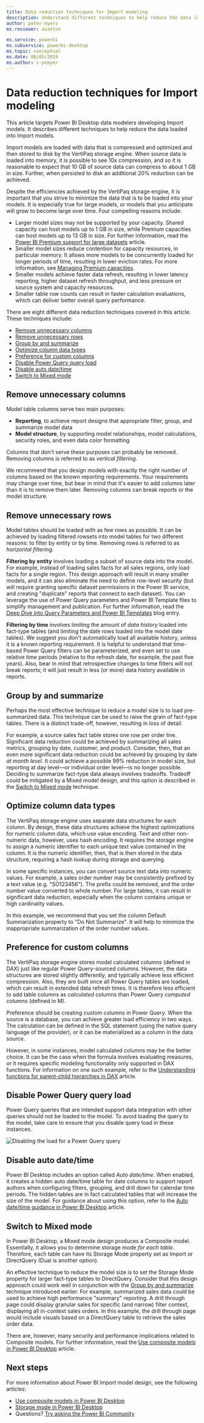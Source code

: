 ```yaml
---
title: Data reduction techniques for Import modeling
description: Understand different techniques to help reduce the data loaded into Import models.
author: peter-myers
ms.reviewer: asaxton

ms.service: powerbi
ms.subservice: powerbi-desktop
ms.topic: conceptual
ms.date: 08/05/2019
ms.author: v-pemyer
---
```


# Data reduction techniques for Import modeling

This article targets Power BI Desktop data modelers developing Import models. It describes different techniques to help reduce the data loaded into Import models.

Import models are loaded with data that is compressed and optimized and then stored to disk by the VertiPaq storage engine. When source data is loaded into memory, it is possible to see 10x compression, and so it is reasonable to expect that 10 GB of source data can compress to about 1 GB in size. Further, when persisted to disk an additional 20% reduction can be achieved.

Despite the efficiencies achieved by the VertiPaq storage engine, it is important that you strive to minimize the data that is to be loaded into your models. It is especially true for large models, or models that you anticipate will grow to become large over time. Four compelling reasons include:

- Larger model sizes may not be supported by your capacity. Shared capacity can host models up to 1 GB in size, while Premium capacities can host models up to 13 GB in size. For further information, read the [Power BI Premium support for large datasets](../admin/service-premium-what-is.md) article.
- Smaller model sizes reduce contention for capacity resources, in particular memory. It allows more models to be concurrently loaded for longer periods of time, resulting in lower eviction rates. For more information, see [Managing Premium capacities](../admin/service-premium-capacity-manage.md).
- Smaller models achieve faster data refresh, resulting in lower latency reporting, higher dataset refresh throughput, and less pressure on source system and capacity resources.
- Smaller table row counts can result in faster calculation evaluations, which can deliver better overall query performance.

There are eight different data reduction techniques covered in this article. These techniques include:

- [Remove unnecessary columns](#remove-unnecessary-columns)
- [Remove unnecessary rows](#remove-unnecessary-rows)
- [Group by and summarize](#group-by-and-summarize)
- [Optimize column data types](#optimize-column-data-types)
- [Preference for custom columns](#preference-for-custom-columns)
- [Disable Power Query query load](#disable-power-query-query-load)
- [Disable auto date/time](#disable-auto-datetime)
- [Switch to Mixed mode](#switch-to-mixed-mode)

## Remove unnecessary columns

Model table columns serve two main purposes:

- **Reporting**, to achieve report designs that appropriate filter, group, and summarize model data
- **Model structure**, by supporting model relationships, model calculations, security roles, and even data color formatting

Columns that don't serve these purposes can probably be removed. Removing columns is referred to as _vertical filtering_.

We recommend that you design models with exactly the right number of columns based on the known reporting requirements. Your requirements may change over time, but bear in mind that it's easier to add columns later than it is to remove them later. Removing columns can break reports or the model structure.

## Remove unnecessary rows

Model tables should be loaded with as few rows as possible. It can be achieved by loading filtered rowsets into model tables for two different reasons: to filter by entity or by time. Removing rows is referred to as _horizontal filtering_.

**Filtering by entity** involves loading a subset of source data into the model. For example, instead of loading sales facts for all sales regions, only load facts for a single region. This design approach will result in many smaller models, and it can also eliminate the need to define row-level security (but will require granting specific dataset permissions in the Power BI service, and creating "duplicate" reports that connect to each dataset). You can leverage the use of Power Query parameters and Power BI Template files to simplify management and publication. For further information, read the [Deep Dive into Query Parameters and Power BI Templates](https://powerbi.microsoft.com/blog/deep-dive-into-query-parameters-and-power-bi-templates/) blog entry.

**Filtering by time** involves limiting the amount of _data history_ loaded into fact-type tables (and limiting the date rows loaded into the model date tables). We suggest you don't automatically load all available history, unless it is a known reporting requirement. It is helpful to understand that time-based Power Query filters can be parameterized, and even set to use relative time periods (relative to the refresh date, for example, the past five years). Also, bear in mind that retrospective changes to time filters will not break reports; it will just result in less (or more) data history available in reports.

## Group by and summarize

Perhaps the most effective technique to reduce a model size is to load pre-summarized data. This technique can be used to raise the grain of fact-type tables. There is a distinct trade-off, however, resulting in loss of detail.

For example, a source sales fact table stores one row per order line. Significant data reduction could be achieved by summarizing all sales metrics, grouping by date, customer, and product. Consider, then, that an even more significant data reduction could be achieved by grouping by date _at month level_. It could achieve a possible 99% reduction in model size, but reporting at day level—or individual order level—is no longer possible. Deciding to summarize fact-type data always involves tradeoffs. Tradeoff could be mitigated by a Mixed model design, and this option is described in the [Switch to Mixed mode](#switch-to-mixed-mode) technique.

## Optimize column data types

The VertiPaq storage engine uses separate data structures for each column. By design, these data structures achieve the highest optimizations for numeric column data, which use value encoding. Text and other non-numeric data, however, uses hash encoding. It requires the storage engine to assign a numeric identifier to each unique text value contained in the column. It is the numeric identifier, then, that is then stored in the data structure, requiring a hash lookup during storage and querying.

In some specific instances, you can convert source text data into numeric values. For example, a sales order number may be consistently prefixed by a text value (e.g. "SO123456"). The prefix could be removed, and the order number value converted to whole number. For large tables, it can result in significant data reduction, especially when the column contains unique or high cardinality values.

In this example, we recommend that you set the column Default Summarization property to "Do Not Summarize". It will help to minimize the inappropriate summarization of the order number values.

## Preference for custom columns

The VertiPaq storage engine stores model calculated columns (defined in DAX) just like regular Power Query-sourced columns. However, the data structures are stored slightly differently, and typically achieve less efficient compression. Also, they are built once all Power Query tables are loaded, which can result in extended data refresh times. It is therefore less efficient to add table columns as _calculated_ columns than Power Query _computed_ columns (defined in M).

Preference should be creating custom columns in Power Query. When the source is a database, you can achieve greater load efficiency in two ways. The calculation can be defined in the SQL statement (using the native query language of the provider), or it can be materialized as a column in the data source.

However, in some instances, model calculated columns may be the better choice. It can be the case when the formula involves evaluating measures, or it requires specific modeling functionality only supported in DAX functions. For information on one such example, refer to the [Understanding functions for parent-child hierarchies in DAX](/dax/understanding-functions-for-parent-child-hierarchies-in-dax) article.

## Disable Power Query query load

Power Query queries that are intended support data integration with other queries should not be loaded to the model. To avoid loading the query to the model, take care to ensure that you disable query load in these instances.

![Disabling the load for a Power Query query](media/import-modeling-data-reduction/power-query-disable-query-load.png)

## Disable auto date/time

Power BI Desktop includes an option called _Auto date/time_. When enabled, it creates a hidden auto date/time table for date columns to support report authors when configuring filters, grouping, and drill down for calendar time periods. The hidden tables are in fact calculated tables that will increase the size of the model. For guidance about using this option, refer to the [Auto date/time guidance in Power BI Desktop](../transform-model/desktop-auto-date-time.md) article.

## Switch to Mixed mode

In Power BI Desktop, a Mixed mode design produces a Composite model. Essentially, it allows you to determine storage mode _for each table_. Therefore, each table can have its Storage Mode property set as Import or DirectQuery (Dual is another option).

An effective technique to reduce the model size is to set the Storage Mode property for larger fact-type tables to DirectQuery. Consider that this design approach could work well in conjunction with the [Group by and summarize](#group-by-and-summarize) technique introduced earlier. For example, summarized sales data could be used to achieve high performance "summary" reporting. A drill through page could display granular sales for specific (and narrow) filter context, displaying all in-context sales orders. In this example, the drill through page would include visuals based on a DirectQuery table to retrieve the sales order data.

There are, however, many security and performance implications related to Composite models. For further information, read the [Use composite models in Power BI Desktop](../transform-model/desktop-composite-models.md) article.

## Next steps

For more information about Power BI Import model design, see the following articles:

- [Use composite models in Power BI Desktop](../transform-model/desktop-composite-models.md)
- [Storage mode in Power BI Desktop](../desktop-storage-mode.md)
- Questions? [Try asking the Power BI Community](https://community.powerbi.com/)
